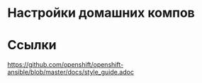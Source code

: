 # Настройки домашних компов

# Ссылки

https://github.com/openshift/openshift-ansible/blob/master/docs/style_guide.adoc